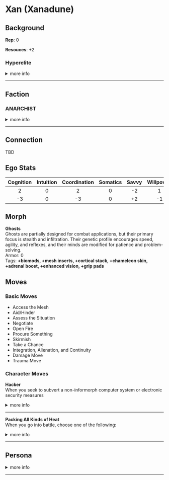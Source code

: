 
# Xan (Xanadune)

## Background
**Rep**: 0

**Resouces**: +2

### Hyperelite
<details>
<summary>more info</summary>

You are privileged to have been raised as part of the immortal upper class that rules many inner system habitats and hypercorps. You were pampered with wealth and influence that most people can only dream of  
<br>
<b>Starting Morph:</b> Any except Flat, Splicer, Futura, Pod, Uplift, or any Synthmorph  
<br>
<b>Move</b>: Wealth or Life of the Party  
<br>
<b>Background Stats</b>: Resources at +2  

</details>
<hr>

## Faction
### ANARCHIST
<details>
<summary>more info</summary>

You are opposed to hierarchy, favoring flat forms of social organization and directly democratic decisionmaking. You believe power is always corrupting and everyone should have a say in the decisions that affect their lives. According to the primitive and restrictive policies of the inner system and Jovian Junta, this makes you an irresponsible hoodlum at best and a terrorist at worst. In your opinion, that’s comedy coming from governments that keep their populations in line with economic oppression and threats of violence.  
<br>
<b>Common Morphs:</b> All
</details>
<hr>

## Connection
TBD

## Ego Stats  

| Cognition | Intuition | Coordination | Somatics | Savvy | Willpower | Total |  
| :-------: | :-------: | :-------: | :-------: | :-------: | :-------: | :-------: |
| 2 | 0 | 2 | 0 | -2 | 1 | 5 |  
| -3 | 0 | -3 | 0 | +2 | -1 | -5 |  

## Morph
**Ghosts**  
Ghosts are partially designed for combat applications, but their primary focus is stealth and infiltration. Their genetic profile encourages speed, agility, and reflexes, and their minds are modified for patience and problem-solving.  
Armor: 0  
Tags: **+biomods, +mesh inserts, +cortical stack, +chameleon skin, +adrenal boost, +enhanced vision, +grip pads**

## Moves
### Basic Moves
* Access the Mesh
* Aid/Hinder
* Assess the Situation
* Negotiate
* Open Fire
* Procure Something
* Skirmish
* Take a Chance
* Integration, Alienation, and Continuity
* Damage Move
* Trauma Move

### Character Moves

**Hacker**  
When you seek to subvert a non-informorph computer system or electronic security measures
<details>
<summary>more info</summary>

Roll+Intuition. On a 10+, choose 3. On a 7-9, choose 2. On a miss, choose 1 anyway.  
* You get into the system or past the security  
* You don’t alert anyone to your intrusion  
* You leave no trace behind  
* You don’t permanently damage something important  

</details>

<hr>

**Packing All Kinds of Heat**  
When you go into battle, choose one of the following:  
<details>
<summary>more info</summary>

* You’ve loaded incendiary ammunition. Add +burn to your ranged weapon attacks.  
* You’ve loaded armor-piercing ammunition. Add +ap-1 to your ranged weapon attacks.  
* You’ve loaded plastic ammunition. Add +shock to your ranged weapon attacks.  
* You’ve loaded tracking ammunition. Add +bug to your ranged weapon attacks  

</details>
<hr>

## Persona
<details>
<summary>more info</summary>

Q - You have at least one ally! Who is s/he?  
A -    

Q - You have at least one enemy! Who is s/he?  
A -    

Q - Who is your family? Where are they now?  
A -    

Q - Who is your muse? An AI who has been with you since childhood? A fork of yourself?  
A - My muse is called Orac and is quite a intelligent machine with a distinct mmachine voice, in AR they appear as a clear rectalgular plastic box with carrying handles containing a sparse array of LEDs around a spherical center   

Q - Whom or what do you love most? Why?  
A -    

Q - Whom or what do you hate most? Why?  
A -    

Q - Do you want bad candy?  
A -    
</details>
<hr>